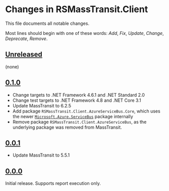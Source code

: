 # Changes in RSMassTransit.Client
This file documents all notable changes.

Most lines should begin with one of these words:
*Add*, *Fix*, *Update*, *Change*, *Deprecate*, *Remove*.

## [Unreleased](https://github.com/sharpjs/RSMassTransit.Client/compare/v0.1.0...HEAD)
(none)

## [0.1.0](https://github.com/sharpjs/RSMassTransit.Client/compare/v0.0.1...v0.1.0)
- Change targets to .NET Framework 4.6.1 and .NET Standard 2.0
- Change test targets to .NET Framework 4.8 and .NET Core 3.1
- Update MassTransit to 6.2.5
- Add package `RSMassTransit.Client.AzureServiceBus.Core`, which uses the newer
  [`Microsoft.Azure.ServiceBus`](https://www.nuget.org/packages/Microsoft.Azure.ServiceBus/)
  package internally
- Remove package `RSMassTransit.Client.AzureServiceBus`, as the underlying
  package was removed from MassTransit.

## [0.0.1](https://github.com/sharpjs/RSMassTransit.Client/compare/v0.0.0...v0.0.1)
- Update MassTransit to 5.5.1

## [0.0.0](https://github.com/sharpjs/RSMassTransit.Client/tree/v0.0.0)
Initial release.  Supports report execution only.
